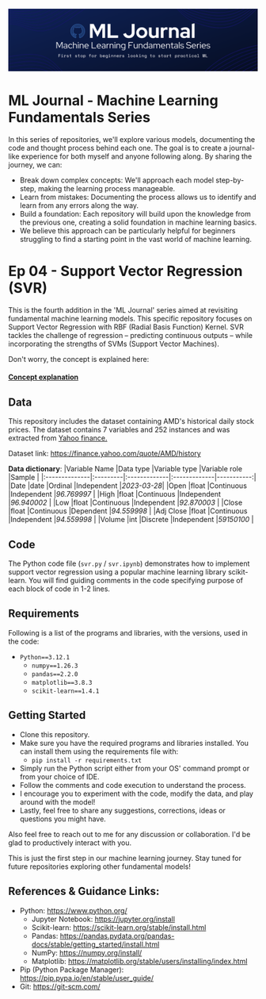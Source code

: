![Banner](.media/banner.png)
# ML Journal - Machine Learning Fundamentals Series
In this series of repositories, we'll explore various models, documenting the code and thought process behind each one.  The goal is to create a journal-like experience for both myself and anyone following along. By sharing the journey, we can:

- Break down complex concepts: We'll approach each model step-by-step, making the learning process manageable.
- Learn from mistakes: Documenting the process allows us to identify and learn from any errors along the way.
- Build a foundation: Each repository will build upon the knowledge from the previous one, creating a solid foundation in machine learning basics.
- We believe this approach can be particularly helpful for beginners struggling to find a starting point in the vast world of machine learning.


# Ep 04 - Support Vector Regression (SVR)
This is the fourth addition in the 'ML Journal' series aimed at revisiting fundamental machine learning models. This specific repository focuses on Support Vector Regression with RBF (Radial Basis Function) Kernel. SVR tackles the challenge of regression – predicting continuous outputs – while incorporating the strengths of SVMs (Support Vector Machines).

Don't worry, the concept is explained here:
#### [Concept explanation](https://github.com/meetofleaf/ML-Journal-ep4_SVR/blob/main/svr_explanation.md)


## Data
This repository includes the dataset containing AMD's historical daily stock prices.
The dataset contains 7 variables and 252 instances and was extracted from [Yahoo finance.](https://finance.yahoo.com/)

Dataset link: https://finance.yahoo.com/quote/AMD/history

**Data dictionary**:
|Variable Name  |Data type |Variable type |Variable role |Sample      |
|:--------------|:---------|:-------------|:-------------|-----------:|
|Date           |date      |Ordinal       |Independent   |_2023-03-28_|
|Open           |float     |Continuous    |Independent   |_96.769997_ |
|High           |float     |Continuous    |Independent   |_96.940002_ |
|Low            |float     |Continuous    |Independent   |_92.870003_ |
|Close          |float     |Continuous    |Dependent     |_94.559998_ |
|Adj Close      |float     |Continuous    |Independent   |_94.559998_ |
|Volume         |int       |Discrete      |Independent   |_59150100_  |


## Code
The Python code file (`svr.py` / `svr.ipynb`) demonstrates how to implement support vector regression using a popular machine learning library scikit-learn. You will find guiding comments in the code specifying purpose of each block of code in 1-2 lines.


## Requirements
Following is a list of the programs and libraries, with the versions, used in the code:

- `Python==3.12.1`
  - `numpy==1.26.3`
  - `pandas==2.2.0`
  - `matplotlib==3.8.3`
  - `scikit-learn==1.4.1`

## Getting Started
- Clone this repository.
- Make sure you have the required programs and libraries installed. You can install them using the requirements file with:
  - `pip install -r requirements.txt`
- Simply run the Python script either from your OS' command prompt or from your choice of IDE.
- Follow the comments and code execution to understand the process.
- I encourage you to experiment with the code, modify the data, and play around with the model!
- Lastly, feel free to share any suggestions, corrections, ideas or questions you might have.

Also feel free to reach out to me for any discussion or collaboration. I'd be glad to productively interact with you.

This is just the first step in our machine learning journey. Stay tuned for future repositories exploring other fundamental models!


## References & Guidance Links:
- Python: https://www.python.org/
  - Jupyter Notebook: https://jupyter.org/install
  - Scikit-learn: https://scikit-learn.org/stable/install.html
  - Pandas: https://pandas.pydata.org/pandas-docs/stable/getting_started/install.html
  - NumPy: https://numpy.org/install/
  - Matplotlib: https://matplotlib.org/stable/users/installing/index.html
- Pip (Python Package Manager): https://pip.pypa.io/en/stable/user_guide/
- Git: https://git-scm.com/
